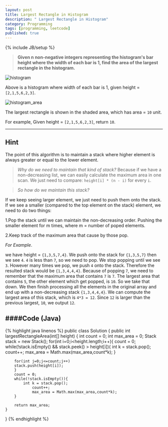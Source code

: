 ```yaml
---
layout: post
title: Largest Rectangle in Histogram
description: " Largest Rectangle in Histogram"
category: Programming
tags: [programming, leetcode]
published: true
---
```


{% include JB/setup %}
> __Given n non-negative integers representing the histogram's bar height where the width of each bar is 1, find the area of the largest rectangle in the histogram.__

![histogram]({{http://aakash01.github.io}}/assets/images/histogram.png)

Above is a histogram where width of each bar is 1, given height = `[2,1,5,6,2,3]`.

![histogram_area]({{http://aakash01.github.io}}/assets/images/histogram_area.png)

The largest rectangle is shown in the shaded area, which has area = `10` unit.

For example,
Given height = `[2,1,5,6,2,3]`,
return `10`.

----

## Hint

The point of this algorithm is to maintain a stack where higher element is always greater or equal to the lower element.

> _Why do we need to maintain that kind of stack?_
Because if we have a non-decreasing list, we can easily calculate the maximum area in one scan. We just need to compare: `height[i] * (n - i)` for every `i`. 

> _So how do we maintain this stack?_

If we keep seeing larger element, we just need to push them onto the stack. If we see a smaller (compared to the top element on the stack) element, we need to do two things:

1.Pop the stack until we can maintain the non-decreasing order. Pushing the smaller element for m times, where m = number of poped elements.

2.Keep track of the maximum area that cause by those pop.

 _For Example_.

  we have height = `{1,3,5,7,4}`.
We push onto the stack for `{1,3,5,7}` then we see `4`. `4` is less than `7`, so we need to pop. We stop popping until we see `3`. However many times we pop, we push `4` onto the stack. Therefore the resulted stack would be `{1,3,4,4,4}`. Because of popping `7`, we need to remember that the maximum area that contains `7` is `7`. The largest area that contains `5`, the other element which get popped, is `10`. So we take that down. We then finish processing all the elements in the original array and end up with a non-decreasing stack `{1,3,4,4,4}`. We can compute the largest area of this stack, which is `4*3 = 12`. Since `12` is larger than the previous largest, `10`, we output `12`.

####Code (Java)
--------------
{% highlight java linenos %}
public class Solution {
    public int largestRectangleArea(int[] height) {
        int count = 0;
        int max_area = 0;
        Stack<Integer> stack = new Stack<Integer>();
        for(int i=0;i<height.length;i++){
            count = 0;
            while(!stack.isEmpty() && stack.peek() > height[i]){
                int k = stack.pop();
                count++;
                max_area = Math.max(max_area,count*k);
            }
            
            
        for(int j=0;j<=count;j++)
        stack.push(height[i]);
        }
        count = 0;
        while(!stack.isEmpty()){
            int k = stack.pop();
                count++;
                max_area = Math.max(max_area,count*k);
        }
        
        return max_area;
    }
}
{% endhighlight %}

